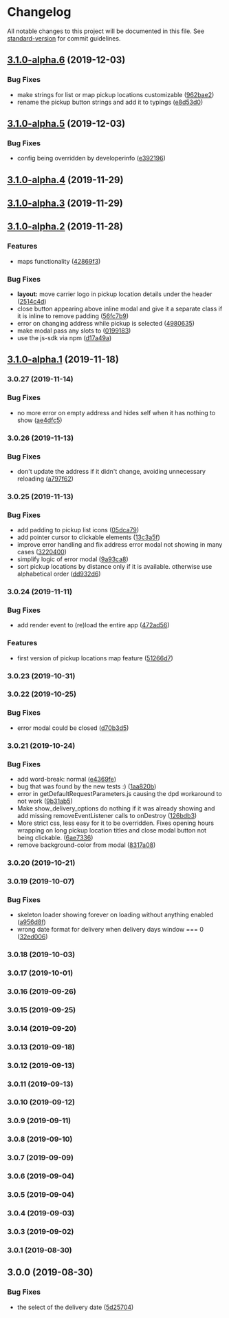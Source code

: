 # Changelog

All notable changes to this project will be documented in this file. See [standard-version](https://github.com/conventional-changelog/standard-version) for commit guidelines.

## [3.1.0-alpha.6](https://github.com/myparcelbe/checkout/compare/v3.1.0-alpha.5...v3.1.0-alpha.6) (2019-12-03)


### Bug Fixes

* make strings for list or map pickup locations customizable ([962bae2](https://github.com/myparcelbe/checkout/commit/962bae29b91603a81187509f1233dfe852f3d878))
* rename the pickup button strings and add it to typings ([e8d53d0](https://github.com/myparcelbe/checkout/commit/e8d53d03569c2602bb1a91586720613229336c6a))

## [3.1.0-alpha.5](https://github.com/myparcelbe/checkout/compare/v3.1.0-alpha.4...v3.1.0-alpha.5) (2019-12-03)


### Bug Fixes

* config being overridden by developerinfo ([e392196](https://github.com/myparcelbe/checkout/commit/e39219675a17f4c6f82b72cffe45e743a47c9bd3))

## [3.1.0-alpha.4](https://github.com/myparcelbe/checkout/compare/v3.1.0-alpha.3...v3.1.0-alpha.4) (2019-11-29)

## [3.1.0-alpha.3](https://github.com/myparcelbe/checkout/compare/v3.1.0-alpha.2...v3.1.0-alpha.3) (2019-11-29)

## [3.1.0-alpha.2](https://github.com/myparcelbe/checkout/compare/v3.1.0-alpha.1...v3.1.0-alpha.2) (2019-11-28)


### Features

* maps functionality ([42869f3](https://github.com/myparcelbe/checkout/commit/42869f300ca44f91a6aae4625e4954fc98f6fa9d))


### Bug Fixes

* **layout:** move carrier logo in pickup location details under the header ([2514c4d](https://github.com/myparcelbe/checkout/commit/2514c4d0d009a9faa581bc3c716b4ff7c1c820e6))
* close button appearing above inline modal and give it a separate class if it is inline to remove padding ([56fc7b9](https://github.com/myparcelbe/checkout/commit/56fc7b9c822c9b0460f0fb7bd2444669994d27ac))
* error on changing address while pickup is selected ([4980635](https://github.com/myparcelbe/checkout/commit/498063564290a6b01a162e8a23d0b3a8a1e60552))
* make modal pass any slots to <component> ([0199183](https://github.com/myparcelbe/checkout/commit/01991833e813eca187cb89120d1131f03864bc20))
* use the js-sdk via npm ([d17a49a](https://github.com/myparcelbe/checkout/commit/d17a49a16e9dd318192ca5e0b4a31e969db9f57e))

## [3.1.0-alpha.1](https://github.com/myparcelbe/checkout/compare/v0.1.1...v3.1.0-alpha.1) (2019-11-18)

### 3.0.27 (2019-11-14)


### Bug Fixes

* no more error on empty address and hides self when it has nothing to show ([ae4dfc5](https://github.com/myparcelbe/checkout/commit/ae4dfc5))

### 3.0.26 (2019-11-13)


### Bug Fixes

* don't update the address if it didn't change, avoiding unnecessary reloading ([a797f62](https://github.com/myparcelbe/checkout/commit/a797f62))

### 3.0.25 (2019-11-13)


### Bug Fixes

* add padding to pickup list icons ([05dca79](https://github.com/myparcelbe/checkout/commit/05dca79))
* add pointer cursor to clickable elements ([13c3a5f](https://github.com/myparcelbe/checkout/commit/13c3a5f))
* improve error handling and fix address error modal not showing in many cases ([3220400](https://github.com/myparcelbe/checkout/commit/3220400))
* simplify logic of error modal ([9a93ca8](https://github.com/myparcelbe/checkout/commit/9a93ca8))
* sort pickup locations by distance only if it is available. otherwise use alphabetical order ([dd932d6](https://github.com/myparcelbe/checkout/commit/dd932d6))

### 3.0.24 (2019-11-11)


### Bug Fixes

* add render event to (re)load the entire app ([472ad56](https://github.com/myparcelbe/checkout/commit/472ad56))


### Features

* first version of pickup locations map feature ([51266d7](https://github.com/myparcelbe/checkout/commit/51266d7))

### 3.0.23 (2019-10-31)

### 3.0.22 (2019-10-25)


### Bug Fixes

* error modal could be closed ([d70b3d5](https://github.com/myparcelbe/checkout/commit/d70b3d5))

### 3.0.21 (2019-10-24)


### Bug Fixes

* add word-break: normal ([e4369fe](https://github.com/myparcelbe/checkout/commit/e4369fe))
* bug that was found by the new tests :) ([1aa820b](https://github.com/myparcelbe/checkout/commit/1aa820b))
* error in getDefaultRequestParameters.js causing the dpd workaround to not work ([9b31ab5](https://github.com/myparcelbe/checkout/commit/9b31ab5))
* Make show_delivery_options do nothing if it was already showing and add missing removeEventListener calls to onDestroy ([126bdb3](https://github.com/myparcelbe/checkout/commit/126bdb3))
* More strict css, less easy for it to be overridden. Fixes opening hours wrapping on long pickup location titles and close modal button not being clickable. ([6ae7336](https://github.com/myparcelbe/checkout/commit/6ae7336))
* remove background-color from modal ([8317a08](https://github.com/myparcelbe/checkout/commit/8317a08))

### 3.0.20 (2019-10-21)

### 3.0.19 (2019-10-07)


### Bug Fixes

* skeleton loader showing forever on loading without anything enabled ([a956d8f](https://github.com/myparcelbe/checkout/commit/a956d8f))
* wrong date format for delivery when delivery days window === 0 ([32ed006](https://github.com/myparcelbe/checkout/commit/32ed006))

### 3.0.18 (2019-10-03)

### 3.0.17 (2019-10-01)

### 3.0.16 (2019-09-26)

### 3.0.15 (2019-09-25)

### 3.0.14 (2019-09-20)

### 3.0.13 (2019-09-18)

### 3.0.12 (2019-09-13)

### 3.0.11 (2019-09-13)

### 3.0.10 (2019-09-12)

### 3.0.9 (2019-09-11)

### 3.0.8 (2019-09-10)

### 3.0.7 (2019-09-09)

### 3.0.6 (2019-09-04)

### 3.0.5 (2019-09-04)

### 3.0.4 (2019-09-03)

### 3.0.3 (2019-09-02)

### 3.0.1 (2019-08-30)

## 3.0.0 (2019-08-30)


### Bug Fixes

* the select of the delivery date ([5d25704](https://github.com/myparcelbe/checkout/commit/5d25704))
